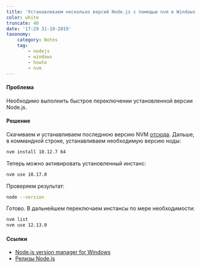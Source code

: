 ```yaml
---
title: 'Устанавливаем несколько версий Node.js с помощью nvm в Windows'
color: white
truncate: 40
date: '17:29 31-10-2019'
taxonomy:
    category: Notes
    tag:
        - nodejs
        - windows
        - howto
        - nvm
---
```


#### Проблема

Необходимо выполнить быстрое переключении установленной версии Node.js. 

#### Решение

Скачиваем и устанавливаем последнюю версию NVM [отсюда](https://github.com/coreybutler/nvm-windows/releases).
Дальше, в коммандной строке, устанавливаем необходимую версию ноды:  
```bash
nvm install 10.12.7 64
```

Теперь можно активировать установленный инстанс:
```bash
nvm use 10.17.0
```

Проверяем результат:
```bash
node --version
```

Готово. В дальнейшем переключаем инстансы по мере необходимости:
```bash
nvm list
nvm use 12.13.0
```

#### Ссылки
- [Node.js version manager for Windows](https://github.com/coreybutler/nvm-windows/)
- [Релизы Node.js](https://nodejs.org/uk/download/releases/)
